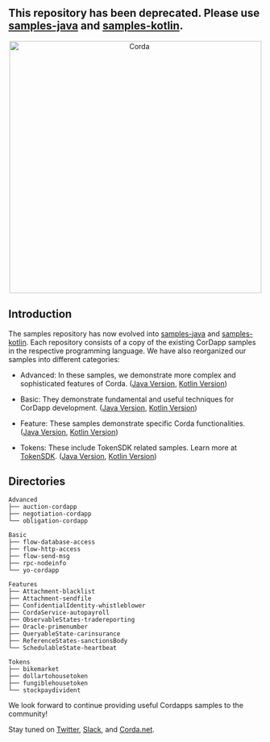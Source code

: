 
## This repository has been deprecated. Please use [samples-java](https://github.com/corda/samples-java) and [samples-kotlin](https://github.com/corda/samples-kotlin).

<p align="center">
  <img src="https://www.corda.net/wp-content/uploads/2016/11/fg005_corda_b.png" alt="Corda" width="500">
</p>



## Introduction
The samples repository has now evolved into [samples-java](https://github.com/corda/samples-java) and [samples-kotlin](https://github.com/corda/samples-kotlin). Each repository consists of a copy of the existing CorDapp samples in the respective programming language. We have also reorganized our samples into different categories:

* Advanced: In these samples, we demonstrate more complex and sophisticated features of Corda. ([Java Version](https://github.com/corda/samples-java/tree/master/Advanced), [Kotlin Version](https://github.com/corda/samples-kotlin/tree/master/Advanced))

* Basic: They demonstrate fundamental and useful techniques for CorDapp development. ([Java Version](https://github.com/corda/samples-java/tree/master/Basic), [Kotlin Version](https://github.com/corda/samples-kotlin/tree/master/Basic))

* Feature: These samples demonstrate specific Corda functionalities. ([Java Version](https://github.com/corda/samples-java/tree/master/Features), [Kotlin Version](https://github.com/corda/samples-kotlin/tree/master/Features))

* Tokens: These include TokenSDK related samples. Learn more at [TokenSDK](https://github.com/corda/token-sdk). ([Java Version](https://github.com/corda/samples-java/tree/master/Tokens), [Kotlin Version](https://github.com/corda/samples-kotlin/tree/master/Tokens))

## Directories 
```
Advanced
├── auction-cordapp
├── negotiation-cordapp
└── obligation-cordapp

Basic
├── flow-database-access
├── flow-http-access
├── flow-send-msg
├── rpc-nodeinfo
└── yo-cordapp

Features
├── Attachment-blacklist
├── Attachment-sendfile
├── ConfidentialIdentity-whistleblower
├── CordaService-autopayroll
├── ObservableStates-tradereporting
├── Oracle-primenumber
├── QueryableState-carinsurance
├── ReferenceStates-sanctionsBody
└── SchedulableState-heartbeat

Tokens
├── bikemarket
├── dollartohousetoken
├── fungiblehousetoken
└── stockpaydivident
```
We look forward to continue providing useful Cordapps samples to the community! 

Stay tuned on [Twitter](https://twitter.com/Cordablockchain), [Slack](http://slack.corda.net/), and [Corda.net](https://www.corda.net/).
